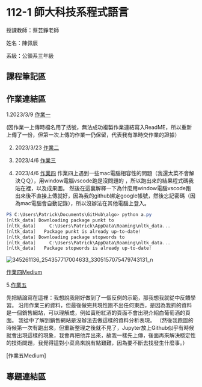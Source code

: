 # 112-1 師大科技系程式語言
授課教師：蔡芸錚老師 

姓名：陳佩辰 

系級：公領系三年級 


## 課程筆記區

## 作業連結區
1.2023/3/9 [作業一](https://github.com/Ashlee9133/112-1-NTNU_TAHRD_Programming-Language/blob/main/0309_Week3_Hw1.ipynb)


(因作業一上傳時檔名用了括號，無法成功複製作業連結寫入ReadME，所以重新上傳了一份，但第一次上傳的作業一仍保留，代表我有準時交作業的證據）


2. 2023/3/23 [作業二](https://github.com/Ashlee9133/112-1-NTNU_TAHRD_Programming-Language/blob/main/HW2.ipynb)

3. 2023/4/6 [作業三](https://github.com/Ashlee9133/112-1-NTNU_TAHRD_Programming-Language/blob/main/HW3.ipynb)

4. 2023/4/6 [作業四](https://github.com/Ashlee9133/112-1-NTNU_TAHRD_Programming-Language/blob/main/HW4_2.ipynb)
作業四上遇到一些mac電腦相容性的問題（我還太菜不會解決ＱＱ），用window電腦vscode跑是沒問題的
，所以跑出來的結果程式碼我貼在裡，以及成果圖。
然後在這裏解釋一下為什麼用window電腦vscode跑出來後不直接上傳就好，因為我的github綁定google帳號，然後忘記密碼（因為mac電腦會自動記錄），所以沒辦法在其他電腦上登入。
```powershell
PS C:\Users\Patrick\Documents\GitHub\algo> python a.py
[nltk_data] Downloading package punkt to
[nltk_data]     C:\Users\Patrick\AppData\Roaming\nltk_data...
[nltk_data]   Package punkt is already up-to-date!
[nltk_data] Downloading package stopwords to
[nltk_data]     C:\Users\Patrick\AppData\Roaming\nltk_data...
[nltk_data]   Package stopwords is already up-to-date!

```  

![345261136_254357717004633_3305157075479743131_n](https://user-images.githubusercontent.com/99531648/236668007-607fb31a-fdbb-465b-91fe-c1c61a90d1bf.png)

[作業四Medium](https://medium.com/@amanda55131/葡萄酒愛好者之路-98beec7ce965)

5.[作業五](https://github.com/Ashlee9133/112-1-NTNU_TAHRD_Programming-Language/blob/main/HW5.ipynb)


先把結論寫在這裡：我想說我剛好做到了一個反例的示範，那我想我就從中反饋學習。
沿用作業三的資料，但最後做完共現性跑不出任何東西，是因為我抓的資料是一個銷售網站，可以理解成，例如賣粉紅酒的頁面不會出現介紹白葡萄酒的頁面。
我從中了解到銷售網站是沒辦法去做這樣的資料分析表現。
（然後我跑圖的時候第一次有跑出來，但重新整理之後就不見了，Jupyter放上Github似乎有時候就會出現這樣的現象，我會再把他弄出來，故我一樣先上傳，後面再來解決穩定性的技術問題，我覺得這對小菜鳥來說有點艱難，因為要不斷去找發生什麼事。）


[作業五Medium]

## 專題連結區

